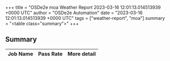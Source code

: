 +++
title = "OSDe2e moa Weather Report 2023-03-16 12:01:13.014513939 +0000 UTC"
author = "OSDe2e Automation"
date = "2023-03-16 12:01:13.014513939 +0000 UTC"
tags = ["weather-report", "moa"]
summary = "<table class=\"summary\"></table>"
+++
## Summary

| Job Name | Pass Rate | More detail |
|----------|-----------|-------------|




